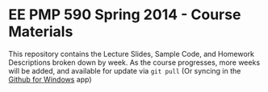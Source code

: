 EE PMP 590 Spring 2014 - Course Materials
=========================================

This repository contains the Lecture Slides, Sample Code, and Homework Descriptions broken down by week.  As the course progresses, more weeks will be added, and available for update via `git pull` (Or syncing in the [Github for Windows](http://windows.github.com) app)
